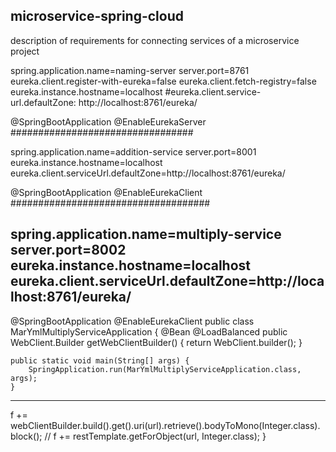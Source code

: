 ## microservice-spring-cloud
description of requirements for connecting services of a microservice project


spring.application.name=naming-server
server.port=8761
eureka.client.register-with-eureka=false
eureka.client.fetch-registry=false
eureka.instance.hostname=localhost
#eureka.client.service-url.defaultZone: http://localhost:8761/eureka/

@SpringBootApplication
@EnableEurekaServer
#################################

spring.application.name=addition-service
server.port=8001
eureka.instance.hostname=localhost
eureka.client.serviceUrl.defaultZone=http://localhost:8761/eureka/

@SpringBootApplication
@EnableEurekaClient
####################################


spring.application.name=multiply-service
server.port=8002
eureka.instance.hostname=localhost
eureka.client.serviceUrl.defaultZone=http://localhost:8761/eureka/
-----------------
@SpringBootApplication
@EnableEurekaClient
public class MarYmlMultiplyServiceApplication {
	@Bean
	@LoadBalanced
	public WebClient.Builder getWebClientBuilder() {
		return WebClient.builder();
	}

	public static void main(String[] args) {
		SpringApplication.run(MarYmlMultiplyServiceApplication.class, args);
	}


-----------
f += webClientBuilder.build().get().uri(url).retrieve().bodyToMono(Integer.class).block();
//			f += restTemplate.getForObject(url, Integer.class);
}
